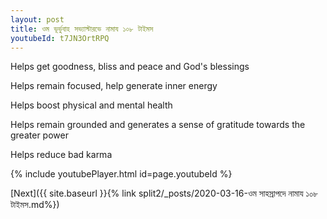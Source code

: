 ```yaml
---
layout: post
title: ওম ভূর্ভুবাহ সভ্যাস্টারভে নামায ১০৮ টাইমস
youtubeId: t7JN3OrtRPQ
---
```

 
 
Helps get goodness, bliss and peace and God's blessings
 
Helps remain focused, help generate inner energy 
 
Helps boost physical and mental health 
 
Helps remain grounded and generates a sense of gratitude towards the greater power 
 
Helps reduce bad karma
 
 
 
 


{% include youtubePlayer.html id=page.youtubeId %}
 
[Next]({{ site.baseurl }}{% link  split2/_posts/2020-03-16-ওম সাহস্রাপদে নামায ১০৮ টাইমস.md%})
 
